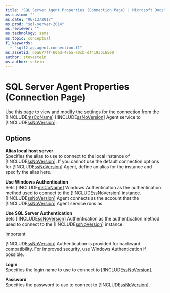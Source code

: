 ```yaml
---
title: "SQL Server Agent Properties (Connection Page) | Microsoft Docs"
ms.custom: ""
ms.date: "06/13/2017"
ms.prod: "sql-server-2014"
ms.reviewer: ""
ms.technology: ssms
ms.topic: conceptual
f1_keywords: 
  - "sql12.ag.agent.connection.f1"
ms.assetid: d6a677ff-60ad-47ba-a0cb-df4193b165e0
author: stevestein
ms.author: sstein
---
```

# SQL Server Agent Properties (Connection Page)
  Use this page to view and modify the settings for the connection from the [!INCLUDE[msCoName](../../includes/msconame-md.md)] [!INCLUDE[ssNoVersion](../../includes/ssnoversion-md.md)] Agent service to [!INCLUDE[ssNoVersion](../../includes/ssnoversion-md.md)].  
  
## Options  
 **Alias local host server**  
 Specifies the alias to use to connect to the local instance of [!INCLUDE[ssNoVersion](../../includes/ssnoversion-md.md)]. If you cannot use the default connection options for [!INCLUDE[ssNoVersion](../../includes/ssnoversion-md.md)] Agent, define an alias for the instance and specify the alias here.  
  
 **Use Windows Authentication**  
 Sets [!INCLUDE[msCoName](../../includes/msconame-md.md)] Windows Authentication as the authentication method used to connect to the [!INCLUDE[ssNoVersion](../../includes/ssnoversion-md.md)] instance. [!INCLUDE[ssNoVersion](../../includes/ssnoversion-md.md)] Agent connects as the account that the [!INCLUDE[ssNoVersion](../../includes/ssnoversion-md.md)] Agent service runs as.  
  
 **Use SQL Server Authentication**  
 Sets [!INCLUDE[ssNoVersion](../../includes/ssnoversion-md.md)] Authentication as the authentication method used to connect to the [!INCLUDE[ssNoVersion](../../includes/ssnoversion-md.md)] instance.  
  
> [!IMPORTANT]  
>  [!INCLUDE[ssNoVersion](../../includes/ssnoversion-md.md)] Authentication is provided for backward compatibility. For improved security, use Windows Authentication if possible.  
  
 **Login**  
 Specifies the login name to use to connect to [!INCLUDE[ssNoVersion](../../includes/ssnoversion-md.md)].  
  
 **Password**  
 Specifies the password to use to connect to [!INCLUDE[ssNoVersion](../../includes/ssnoversion-md.md)].  
  
  
